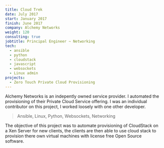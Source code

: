 ```yaml
---
title: Cloud Trek
date: July 2017
start: January 2017
finish: June 2017
company: Alchemy Networks
weight: 120
consulting: true
jobtitle: Principal Engineer ~ Networking
tech:
  - ansible
  - python
  - cloudstack
  - javascript
  - websockets
  - Linux admin
projects:
  - Zero Touch Private Cloud Provisioning 
---
```


Alchemy Networks is an indepently owned service provider. I automated
the provisioning of their Private Cloud Service offering. I was an
individual contributor on this project, I worked loosely with one
other developer.

> Ansible, Linux, Python, Websockets, Networking
<!--more-->

The objective of this project was to automate provisioning of
CloudStack on a Xen Server for new clients, the clients are then able
to use cloud stack to provision there own virtual machines with
license free Open Source software.
